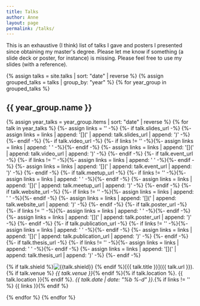 ```yaml
---
title: Talks
author: Anne
layout: page
permalink: /talks/
---
```


This is an exhaustive (I think) list of talks I gave and posters I presented since obtaining my master's degree. Please let me know if something (a slide deck or poster, for instance) is missing. Please feel free to use my slides (with a reference).

{% assign talks = site.talks | sort: "date" | reverse %}
{% assign grouped_talks = talks | group_by: "year" %}
{% for year_group in grouped_talks %}

## {{ year_group.name }}

{% assign year_talks = year_group.items | sort: "date" | reverse %}
{% for talk in year_talks %}
{%- assign links = '' -%}
{%- if talk.slides_url -%}
  {%- assign links = links | append: '[<i class="fa fa-file-powerpoint-o"></i>](' | append: talk.slides_url | append: ')' -%}
{%- endif -%}
{%- if talk.video_url -%}
  {%- if links != '' -%}{%- assign links = links | append: '&nbsp;' -%}{%- endif -%}
  {%- assign links = links | append: '[<i class="fa fa-video-camera"></i>](' | append: talk.video_url | append: ')' -%}
{%- endif -%}
{%- if talk.event_url -%}
  {%- if links != '' -%}{%- assign links = links | append: '&nbsp;' -%}{%- endif -%}
  {%- assign links = links | append: '[<i class="fa fa-calendar"></i>](' | append: talk.event_url | append: ')' -%}
{%- endif -%}
{%- if talk.meetup_url -%}
  {%- if links != '' -%}{%- assign links = links | append: '&nbsp;' -%}{%- endif -%}
  {%- assign links = links | append: '[<i class="fa fa-users"></i>](' | append: talk.meetup_url | append: ')' -%}
{%- endif -%}
{%- if talk.website_url -%}
  {%- if links != '' -%}{%- assign links = links | append: '&nbsp;' -%}{%- endif -%}
  {%- assign links = links | append: '[<i class="fa fa-globe"></i>](' | append: talk.website_url | append: ')' -%}
{%- endif -%}
{%- if talk.poster_url -%}
  {%- if links != '' -%}{%- assign links = links | append: '&nbsp;' -%}{%- endif -%}
  {%- assign links = links | append: '[<i class="fa fa-file-image-o"></i>](' | append: talk.poster_url | append: ')' -%}
{%- endif -%}
{%- if talk.publication_url -%}
  {%- if links != '' -%}{%- assign links = links | append: '&nbsp;' -%}{%- endif -%}
  {%- assign links = links | append: '[<i class="fa fa-file-text-o"></i>](' | append: talk.publication_url | append: ')' -%}
{%- endif -%}
{%- if talk.thesis_url -%}
  {%- if links != '' -%}{%- assign links = links | append: '&nbsp;' -%}{%- endif -%}
  {%- assign links = links | append: '[<i class="fa fa-graduation-cap"></i>](' | append: talk.thesis_url | append: ')' -%}
{%- endif -%}

{% if talk.shield %}![{{talk.shield}}](https://img.shields.io/badge/{{talk.shield}}) {% endif %}[{{ talk.title }}]({{ talk.url }}).{% if talk.venue %} _{{ talk.venue }}_{% endif %}{% if talk.location %}. {{ talk.location }}{% endif %}. _{{ talk.date | date: "%b %-d" }}_.{% if links != '' %} {{ links }}{% endif %}

{% endfor %}
{% endfor %}
